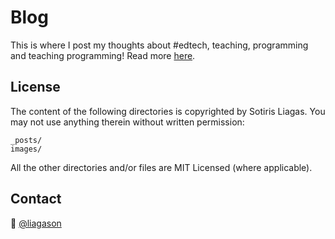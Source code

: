 # Blog

This is where I post my thoughts about #edtech, teaching, programming and teaching programming! Read more [here](https://liagason.com).


## License

The content of the following directories is copyrighted by Sotiris Liagas. You may not use anything therein without written permission:

```
_posts/
images/
```

All the other directories and/or files are MIT Licensed (where applicable).

## Contact

:wave: [@liagason](https://twitter.com/liagason)
